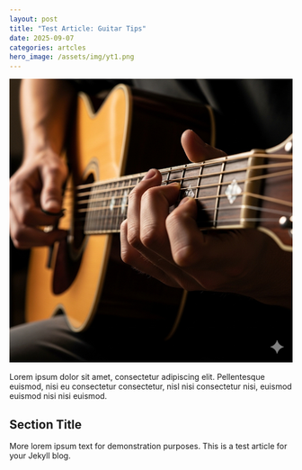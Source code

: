 ```yaml
---
layout: post
title: "Test Article: Guitar Tips"
date: 2025-09-07
categories: artcles
hero_image: /assets/img/yt1.png
---
```


![Guitar Hero Image](/assets/img/yt1.png)

Lorem ipsum dolor sit amet, consectetur adipiscing elit. Pellentesque euismod, nisi eu consectetur consectetur, nisl nisi consectetur nisi, euismod euismod nisi nisi euismod.

## Section Title

More lorem ipsum text for demonstration purposes. This is a test article for your Jekyll blog.
